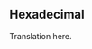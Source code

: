 <!--
## Hexadecimal

A *hexadecimal* or *base-16* number consists of 16 different symbols: digits from **0** to **9** and letters from **A** (10) to **F** (15).

Hexadecimal numbers are widely used in computing and binary numbers are sometimes converted into hexadecimal to make them more readable.

In some programming languages, hexadecimal numbers can be distinguished with the prefix 0x.
-->

## Hexadecimal

Translation here.
